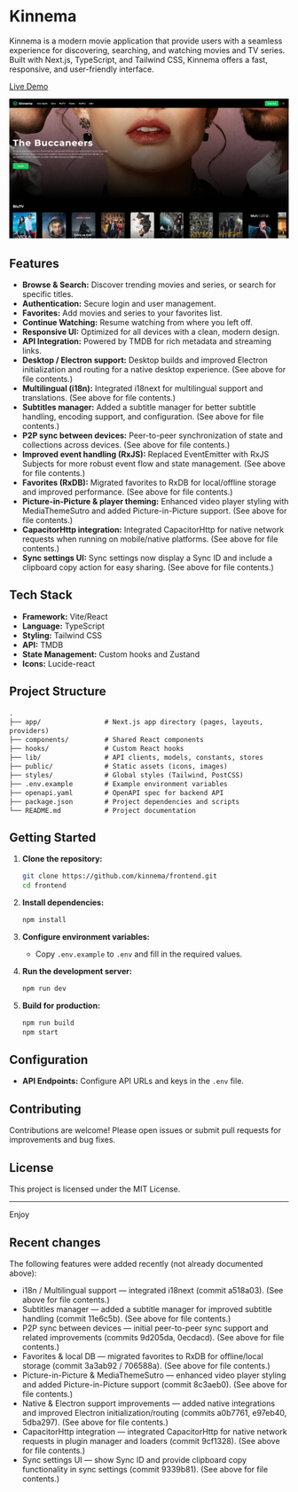 # Kinnema

Kinnema is a modern movie application that provide users with a seamless experience for discovering, searching, and watching movies and TV series. Built with Next.js, TypeScript, and Tailwind CSS, Kinnema offers a fast, responsive, and user-friendly interface.

[Live Demo](https://kinnema.vercel.app)

<img width="1437" alt="Screenshot" src="image.png">

## Features

- **Browse & Search:** Discover trending movies and series, or search for specific titles.
- **Authentication:** Secure login and user management.
- **Favorites:** Add movies and series to your favorites list.
- **Continue Watching:** Resume watching from where you left off.
- **Responsive UI:** Optimized for all devices with a clean, modern design.
- **API Integration:** Powered by TMDB for rich metadata and streaming links.
- **Desktop / Electron support:** Desktop builds and improved Electron initialization and routing for a native desktop experience. (See <attachments> above for file contents.)
- **Multilingual (i18n):** Integrated i18next for multilingual support and translations. (See <attachments> above for file contents.)
- **Subtitles manager:** Added a subtitle manager for better subtitle handling, encoding support, and configuration. (See <attachments> above for file contents.)
- **P2P sync between devices:** Peer-to-peer synchronization of state and collections across devices. (See <attachments> above for file contents.)
- **Improved event handling (RxJS):** Replaced EventEmitter with RxJS Subjects for more robust event flow and state management. (See <attachments> above for file contents.)
- **Favorites (RxDB):** Migrated favorites to RxDB for local/offline storage and improved performance. (See <attachments> above for file contents.)
- **Picture-in-Picture & player theming:** Enhanced video player styling with MediaThemeSutro and added Picture-in-Picture support. (See <attachments> above for file contents.)
- **CapacitorHttp integration:** Integrated CapacitorHttp for native network requests when running on mobile/native platforms. (See <attachments> above for file contents.)
- **Sync settings UI:** Sync settings now display a Sync ID and include a clipboard copy action for easy sharing. (See <attachments> above for file contents.)

## Tech Stack

- **Framework:** Vite/React
- **Language:** TypeScript
- **Styling:** Tailwind CSS
- **API:** TMDB
- **State Management:** Custom hooks and Zustand
- **Icons:** Lucide-react

## Project Structure

```
.
├── app/                # Next.js app directory (pages, layouts, providers)
├── components/         # Shared React components
├── hooks/              # Custom React hooks
├── lib/                # API clients, models, constants, stores
├── public/             # Static assets (icons, images)
├── styles/             # Global styles (Tailwind, PostCSS)
├── .env.example        # Example environment variables
├── openapi.yaml        # OpenAPI spec for backend API
├── package.json        # Project dependencies and scripts
└── README.md           # Project documentation
```

## Getting Started

1. **Clone the repository:**

   ```sh
   git clone https://github.com/kinnema/frontend.git
   cd frontend
   ```

2. **Install dependencies:**

   ```sh
   npm install
   ```

3. **Configure environment variables:**

   - Copy `.env.example` to `.env` and fill in the required values.

4. **Run the development server:**

   ```sh
   npm run dev
   ```

5. **Build for production:**
   ```sh
   npm run build
   npm start
   ```

## Configuration

- **API Endpoints:** Configure API URLs and keys in the `.env` file.

## Contributing

Contributions are welcome! Please open issues or submit pull requests for improvements and bug fixes.

## License

This project is licensed under the MIT License.

---

Enjoy

## Recent changes

The following features were added recently (not already documented above):

- i18n / Multilingual support — integrated i18next (commit a518a03). (See <attachments> above for file contents.)
- Subtitles manager — added a subtitle manager for improved subtitle handling (commit 11e6c5b). (See <attachments> above for file contents.)
- P2P sync between devices — initial peer-to-peer sync support and related improvements (commits 9d205da, 0ecdacd). (See <attachments> above for file contents.)
- Favorites & local DB — migrated favorites to RxDB for offline/local storage (commit 3a3ab92 / 706588a). (See <attachments> above for file contents.)
- Picture-in-Picture & MediaThemeSutro — enhanced video player styling and added Picture-in-Picture support (commit 8c3aeb0). (See <attachments> above for file contents.)
- Native & Electron support improvements — added native integrations and improved Electron initialization/routing (commits a0b7761, e97eb40, 5dba297). (See <attachments> above for file contents.)
- CapacitorHttp integration — integrated CapacitorHttp for native network requests in plugin manager and loaders (commit 9cf1328). (See <attachments> above for file contents.)
- Sync settings UI — show Sync ID and provide clipboard copy functionality in sync settings (commit 9339b81). (See <attachments> above for file contents.)
